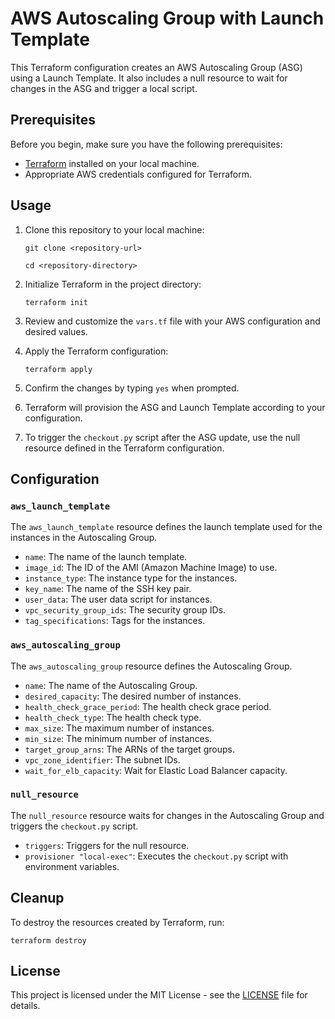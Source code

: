 
# AWS Autoscaling Group with Launch Template  
This Terraform configuration creates an AWS Autoscaling Group (ASG) using a Launch Template. It also includes a null resource to wait for changes in the ASG and trigger a local script.  
## Prerequisites  
Before you begin, make sure you have the following prerequisites:  
- [Terraform](https://www.terraform.io/downloads.html) installed on your local machine.
- Appropriate AWS credentials configured for Terraform.

## Usage  

1. Clone this repository to your local machine:     

    `git clone <repository-url>`

    `cd <repository-directory> `

2.  Initialize Terraform in the project directory:
    
    `terraform init`
    
3.  Review and customize the `vars.tf` file with your AWS configuration and desired values.
    
4.  Apply the Terraform configuration:
    
    `terraform apply`
    
5.  Confirm the changes by typing `yes` when prompted.
    
6.  Terraform will provision the ASG and Launch Template according to your configuration.
    
7.  To trigger the `checkout.py` script after the ASG update, use the null resource defined in the Terraform configuration.
    

Configuration
-------------

### `aws_launch_template`

The `aws_launch_template` resource defines the launch template used for the instances in the Autoscaling Group.

*   `name`: The name of the launch template.
*   `image_id`: The ID of the AMI (Amazon Machine Image) to use.
*   `instance_type`: The instance type for the instances.
*   `key_name`: The name of the SSH key pair.
*   `user_data`: The user data script for instances.
*   `vpc_security_group_ids`: The security group IDs.
*   `tag_specifications`: Tags for the instances.

### `aws_autoscaling_group`

The `aws_autoscaling_group` resource defines the Autoscaling Group.

*   `name`: The name of the Autoscaling Group.
*   `desired_capacity`: The desired number of instances.
*   `health_check_grace_period`: The health check grace period.
*   `health_check_type`: The health check type.
*   `max_size`: The maximum number of instances.
*   `min_size`: The minimum number of instances.
*   `target_group_arns`: The ARNs of the target groups.
*   `vpc_zone_identifier`: The subnet IDs.
*   `wait_for_elb_capacity`: Wait for Elastic Load Balancer capacity.

### `null_resource`

The `null_resource` resource waits for changes in the Autoscaling Group and triggers the `checkout.py` script.

*   `triggers`: Triggers for the null resource.
*   `provisioner "local-exec"`: Executes the `checkout.py` script with environment variables.

Cleanup
-------

To destroy the resources created by Terraform, run:

`terraform destroy`

License
-------

This project is licensed under the MIT License - see the [LICENSE](LICENSE) file for details.
